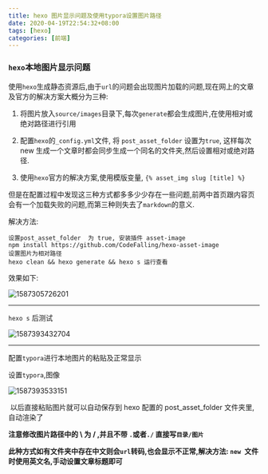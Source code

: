 ```yaml
---
title: hexo 图片显示问题及使用typora设置图片路径
date: 2020-04-19T22:54:32+08:00
tags: [hexo]
categories: [前端]
---
```

### 	`hexo`本地图片显示问题

使用`hexo`生成静态资源后,由于`url`的问题会出现图片加载的问题,现在网上的文章及官方的解决方案大概分为三种:

1. 将图片放入`source/images`目录下,每次`generate`都会生成图片,在使用相对或绝对路径进行引用

    <!--more-->

2. 配置`hexo`的`_config.yml`文件, 将 `post_asset_folder` 设置为`true`, 这样每次new 生成一个文章时都会同步生成一个同名的文件夹,然后设置相对或绝对路径.

3. 使用`hexo`官方的解决方案,使用模版变量, `{% asset_img slug [title] %} `

但是在配置过程中发现这三种方式都多多少少存在一些问题,前两中首页跟内容页会有一个加载失败的问题,而第三种则失去了`markdown`的意义.

解决方法:

```
设置post_asset_folder  为 true, 安装插件 asset-image
npm install https://github.com/CodeFalling/hexo-asset-image
设置图片为相对路径
hexo clean && hexo generate && hexo s 运行查看
```

效果如下:

![1587305726201](/images/hexo/1587305726201.png)

---
`hexo s` 后测试

![1587393432704](/images/hexo/1587393432704.png)

----

配置`typora`进行本地图片的粘贴及正常显示

设置`typora`,图像

![1587393533151](/images/hexo/1587393533151.png)

​	以后直接粘贴图片就可以自动保存到 hexo 配置的 post_asset_folder 文件夹里,自动渲染了

**注意修改图片路径中的 \ 为 / ,并且不带 `.`或者`./` 直接写`目录/图片`**

**此种方式如有文件夹中存在中文则会`url`转码,也会显示不正常,解决方法: `new `文件时使用英文名,手动设置文章标题即可**
